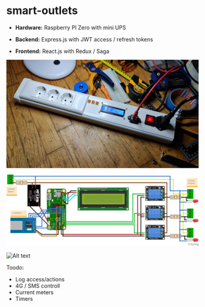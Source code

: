 # smart-outlets

 - **Ηardware:**  Raspberry PI Zero with mini UPS

 - **Backend:** Express.js with JWT access / refresh tokens

 - **Frontend:** React.js with Redux / Saga


![Alt text](https://github.com/vaidis/smart-outlets/blob/main/smart-outlets_fn.jpg?raw=true)


![Alt text](https://github.com/vaidis/smart-outlets/blob/main/smart-outlets_bb.png?raw=true)

![Alt text](https://github.com/vaidis/smart-outlets/blob/main/smart-outlets_screens.png?raw=true)

Toodo:
- Log access/actions
- 4G / SMS controll
- Current meters
- Timers
